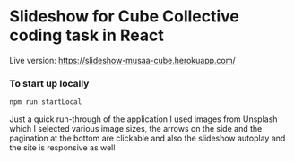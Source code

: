 # Slideshow for Cube Collective coding task in React

Live version: https://slideshow-musaa-cube.herokuapp.com/

### To start up locally

```jsx
npm run startLocal
```
Just a quick run-through of the application I used images from Unsplash which I selected various image sizes, the arrows on the side and the pagination at the bottom are clickable and also the slideshow autoplay and the site is responsive as well
